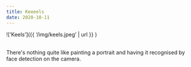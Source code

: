 ```yaml
---
title: Keeeels
date: 2020-10-11
---
```


![‘Keels’]({{ ‘/img/keels.jpeg’ | url }} )

<br>
There's nothing quite like painting a portrait and having it recognised by face
detection on the camera.

